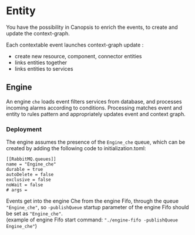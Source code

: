 # Entity

You have the possibility in Canopsis to enrich the events, to create and update the context-graph.

Each contextable event launches context-graph update : 

- create new resource, component, connector entities
- links entities together
- links entities to services 

## Engine

An engine `che` loads event filters services from database, and processes incoming alarms according to
conditions. Processing matches event and entity to rules pattern and appropriately updates
event and context graph.

### Deployment
The engine assumes the presence of the `Engine_che` queue, which can be created by adding the 
following code to initialization.toml:
```
[[RabbitMQ.queues]]
name = "Engine_che"
durable = true
autoDelete = false
exclusive = false
noWait = false
# args =
```

Events get into the engine Che from the engine Fifo, through the queue `"Engine_che"`, so
`-publishQueue` startup parameter of the engine Fifo should be set as `"Engine_che"`.  
(example of engine Fifo start command: `"./engine-fifo -publishQueue Engine_che"`)
